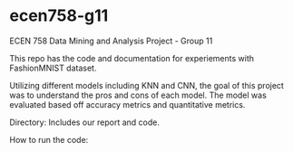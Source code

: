 # ecen758-g11
ECEN 758 Data Mining and Analysis Project - Group 11


This repo has the code and documentation for experiements with FashionMNIST dataset. 


Utilizing different models including KNN and CNN, the goal of this project was to understand the pros and cons of each model. The model was evaluated based off accuracy metrics and quantitative metrics. 



Directory:
Includes our report and code. 

How to run the code: 


